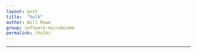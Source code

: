 ```yaml
---
layout: post
title:  "hulk"
author: Will Rowe
group: software-microbiome
permalink: /hulk/
---
```



***
